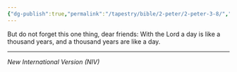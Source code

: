 ```yaml
---
{"dg-publish":true,"permalink":"/tapestry/bible/2-peter/2-peter-3-8/","title":"2 Peter 3:8","hide":true,"tags":["bible-verse","bible-verse"],"dgHomeLink":true,"dgShowLocalGraph":true,"dgEnableSearch":true}
---
```



But do not forget this one thing, dear friends: With the Lord a day is like a thousand years, and a thousand years are like a day.

---
*New International Version (NIV)*